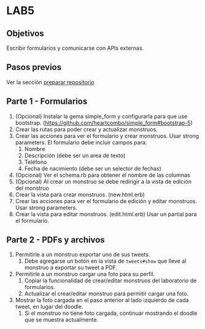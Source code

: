 # LAB5

## Objetivos

Escribir formularios y comunicarse con APIs externas.

## Pasos previos

Ver la sección [preparar repositorio](https://github.com/I110IS/lab1/blob/master/README.md#preparar-repositorio)

## Parte 1 - Formularios

1. (Opcional) Instalar la gema simple_form y configurarla para que use bootstrap. (https://github.com/heartcombo/simple_form#bootstrap-5)
1. Crear las rutas para poder crear y actualizar monstruos.
1. Crear las acciones para ver el formulario y crear monstruos. Usar strong parameters. El formulario debe incluir campos para:
    1. Nombre
    1. Descripción (debe ser un area de texto)
    1. Teléfono
    1. Fecha de nacimiento (debe ser un selector de fechas)
1. (Opcional) Ver el schema.rb para obtener el nombre de las columnas
1. (Opcional) Al crear un monstruo se debe redirigir a la vista de edición del monstruo
1. Crear la vista para crear monstruos. (new.html.erb)
1. Crear las acciones para ver el formulario de edición y editar monstruos. Usar strong parameters.
1. Crear la vista para editar monstruos. (edit.html.erb) Usar un partial para el formulario.

## Parte 2 - PDFs y archivos

1. Permitirle a un monstruo exportar uno de sus tweets.
    1. Debe agregarse un botón en la vista de `tweets#show` que lleve al monstruo a exportar su tweet a PDF.
1. Permitirle a un monstruo cargar una foto para su perfil.
    1. Copiar la funcionalidad de crear/editar monstruos del laboratorio de formularios.
    1. Actualizar el crear/editar monstruo para permitir cargar una foto.
1. Mostrar la foto cargada en el paso anterior al lado izquierdo de cada tweet, en lugar del doodle.
    1. Si el monstruo no tiene foto cargada, continuar mostrando el doodle que se muestra actualmente.
